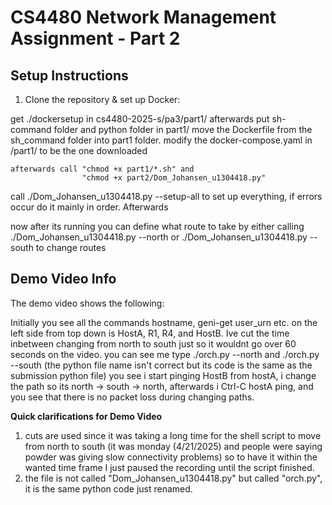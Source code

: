 # CS4480 Network Management Assignment - Part 2

## Setup Instructions

1. Clone the repository & set up Docker:

  get ./dockersetup in cs4480-2025-s/pa3/part1/
  afterwards put sh-command folder and python folder in part1/
  move the Dockerfile from the sh_command folder into part1 folder. 
  modify the docker-compose.yaml in /part1/ to be the one downloaded
  
    afterwards call "chmod +x part1/*.sh" and 
                    "chmod +x part2/Dom_Johansen_u1304418.py"

  call ./Dom_Johansen_u1304418.py --setup-all to set up everything,
  if errors occur do it mainly in order. Afterwards

now after its running you can define what route to take by either calling
./Dom_Johansen_u1304418.py --north or ./Dom_Johansen_u1304418.py --south to change routes

## Demo Video Info

The demo video shows the following:

Initially you see all the commands hostname, geni-get user_urn etc. on the left side from top down is HostA, R1, R4, and HostB. 
Ive cut the time inbetween changing from north to south just so it wouldnt go over 60 seconds on the video. you can see me type 
./orch.py --north and ./orch.py --south (the python file name isn't correct but its code is the same as the submission python file)
you see i start pinging HostB from hostA, i change the path so its north -> south -> north, afterwards i Ctrl-C hostA ping, and you see 
that there is no packet loss during changing paths. 

**Quick clarifications for Demo Video**
1. cuts are used since it was taking a long time for the shell script to move from north to south (it was monday (4/21/2025) and people were saying powder was giving slow connectivity problems) so to have it within the wanted time frame I just paused the recording until the script finished.
2. the file is not called "Dom_Johansen_u1304418.py" but called "orch.py", it is the same python code just renamed.